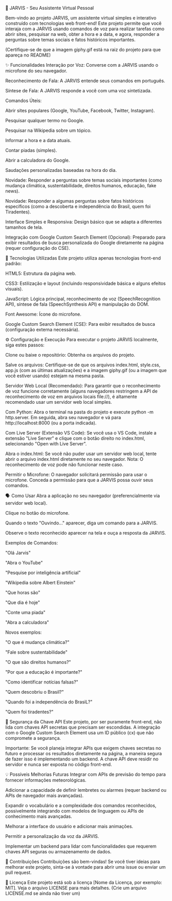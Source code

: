 🤖 JARVIS - Seu Assistente Virtual Pessoal

Bem-vindo ao projeto JARVIS, um assistente virtual simples e interativo construído com tecnologias web front-end! Este projeto permite que você interaja com a JARVIS usando comandos de voz para realizar tarefas como abrir sites, pesquisar na web, obter a hora e a data, e agora, responder a perguntas sobre temas sociais e fatos históricos importantes.


(Certifique-se de que a imagem giphy.gif está na raiz do projeto para que apareça no README)

✨ Funcionalidades
Interação por Voz: Converse com a JARVIS usando o microfone do seu navegador.

Reconhecimento de Fala: A JARVIS entende seus comandos em português.

Síntese de Fala: A JARVIS responde a você com uma voz sintetizada.

Comandos Úteis:

Abrir sites populares (Google, YouTube, Facebook, Twitter, Instagram).

Pesquisar qualquer termo no Google.

Pesquisar na Wikipedia sobre um tópico.

Informar a hora e a data atuais.

Contar piadas (simples).

Abrir a calculadora do Google.

Saudações personalizadas baseadas na hora do dia.

Novidade: Responder a perguntas sobre temas sociais importantes (como mudança climática, sustentabilidade, direitos humanos, educação, fake news).

Novidade: Responder a algumas perguntas sobre fatos históricos específicos (como a descoberta e independência do Brasil, quem foi Tiradentes).

Interface Simples e Responsiva: Design básico que se adapta a diferentes tamanhos de tela.

Integração com Google Custom Search Element (Opcional): Preparado para exibir resultados de busca personalizada do Google diretamente na página (requer configuração do CSE).

🚀 Tecnologias Utilizadas
Este projeto utiliza apenas tecnologias front-end padrão:

HTML5: Estrutura da página web.

CSS3: Estilização e layout (incluindo responsividade básica e alguns efeitos visuais).

JavaScript: Lógica principal, reconhecimento de voz (SpeechRecognition API), síntese de fala (SpeechSynthesis API) e manipulação do DOM.

Font Awesome: Ícone do microfone.

Google Custom Search Element (CSE): Para exibir resultados de busca (configuração externa necessária).

⚙️ Configuração e Execução
Para executar o projeto JARVIS localmente, siga estes passos:

Clone ou baixe o repositório: Obtenha os arquivos do projeto.

Salve os arquivos: Certifique-se de que os arquivos index.html, style.css, app.js (com as últimas atualizações) e a imagem giphy.gif (ou a imagem que você estiver usando) estejam na mesma pasta.

Servidor Web Local (Recomendado): Para garantir que o reconhecimento de voz funcione corretamente (alguns navegadores restringem a API de reconhecimento de voz em arquivos locais file://), é altamente recomendado usar um servidor web local simples.

Com Python: Abra o terminal na pasta do projeto e execute python -m http.server. Em seguida, abra seu navegador e vá para http://localhost:8000 (ou a porta indicada).

Com Live Server (Extensão VS Code): Se você usa o VS Code, instale a extensão "Live Server" e clique com o botão direito no index.html, selecionando "Open with Live Server".

Abra o index.html: Se você não puder usar um servidor web local, tente abrir o arquivo index.html diretamente no seu navegador. Nota: O reconhecimento de voz pode não funcionar neste caso.

Permitir o Microfone: O navegador solicitará permissão para usar o microfone. Conceda a permissão para que a JARVIS possa ouvir seus comandos.

🗣️ Como Usar
Abra a aplicação no seu navegador (preferencialmente via servidor web local).

Clique no botão do microfone.

Quando o texto "Ouvindo..." aparecer, diga um comando para a JARVIS.

Observe o texto reconhecido aparecer na tela e ouça a resposta da JARVIS.

Exemplos de Comandos:

"Olá Jarvis"

"Abra o YouTube"

"Pesquise por inteligência artificial"

"Wikipedia sobre Albert Einstein"

"Que horas são"

"Que dia é hoje"

"Conte uma piada"

"Abra a calculadora"

Novos exemplos:

"O que é mudança climática?"

"Fale sobre sustentabilidade"

"O que são direitos humanos?"

"Por que a educação é importante?"

"Como identificar notícias falsas?"

"Quem descobriu o Brasil?"

"Quando foi a independência do BrasiL?"

"Quem foi tiradentes?"

🔑 Segurança da Chave API
Este projeto, por ser puramente front-end, não lida com chaves API secretas que precisam ser escondidas. A integração com o Google Custom Search Element usa um ID público (cx) que não compromete a segurança.

Importante: Se você planeja integrar APIs que exigem chaves secretas no futuro e processar os resultados diretamente na página, a maneira segura de fazer isso é implementando um backend. A chave API deve residir no servidor e nunca ser exposta no código front-end.

💡 Possíveis Melhorias Futuras
Integrar com APIs de previsão do tempo para fornecer informações meteorológicas.

Adicionar a capacidade de definir lembretes ou alarmes (requer backend ou APIs de navegador mais avançadas).

Expandir o vocabulário e a complexidade dos comandos reconhecidos, possivelmente integrando com modelos de linguagem ou APIs de conhecimento mais avançadas.

Melhorar a interface do usuário e adicionar mais animações.

Permitir a personalização da voz da JARVIS.

Implementar um backend para lidar com funcionalidades que requerem chaves API seguras ou armazenamento de dados.

🤝 Contribuições
Contribuições são bem-vindas! Se você tiver ideias para melhorar este projeto, sinta-se à vontade para abrir uma issue ou enviar um pull request.

📄 Licença
Este projeto está sob a licença [Nome da Licença, por exemplo: MIT]. Veja o arquivo LICENSE para mais detalhes. (Crie um arquivo LICENSE.md se ainda não tiver um)
